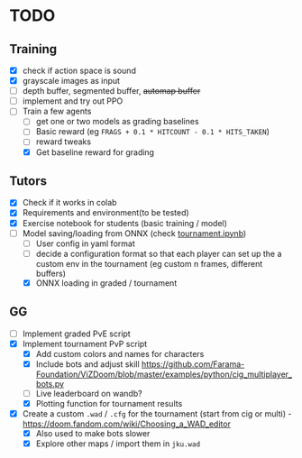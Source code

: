 # TODO

## Training
- [x] check if action space is sound
- [x] grayscale images as input
- [ ] depth buffer, segmented buffer, ~~automap buffer~~
- [ ] implement and try out PPO
- [ ] Train a few agents
    - [ ] get one or two models as grading baselines
    - [ ] Basic reward (eg `FRAGS + 0.1 * HITCOUNT - 0.1 * HITS_TAKEN`)
    - [ ] reward tweaks
    - [x] Get baseline reward for grading

## Tutors
- [x] Check if it works in colab
- [x] Requirements and environment(to be tested)
- [x] Exercise notebook for students (basic training / model)
- [ ] Model saving/loading from ONNX (check [tournament.ipynb](/tournament.ipynb))
    - [ ] User config in yaml format
    - [ ] decide a configuration format so that each player can set up the a custom env in the tournament (eg custom n frames, different buffers)
    - [x] ONNX loading in graded / tournament

## GG
- [ ] Implement graded PvE script
- [x] Implement tournament PvP script
    - [x] Add custom colors and names for characters
    - [x] Include bots and adjust skill https://github.com/Farama-Foundation/ViZDoom/blob/master/examples/python/cig_multiplayer_bots.py
    - [ ] Live leaderboard on wandb?
    - [x] Plotting function for tournament results
- [x] Create a custom `.wad` / `.cfg` for the tournament (start from cig or multi) - https://doom.fandom.com/wiki/Choosing_a_WAD_editor
    - [x] Also used to make bots slower
    - [x] Explore other maps / import them in `jku.wad`
